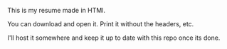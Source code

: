 This is my resume made in HTMl.

You can download and open it. Print it without the headers, etc.

I'll host it somewhere and keep it up to date with this repo once its done.

